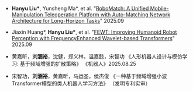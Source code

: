 - <strong>Hanyu Liu*</strong>, Yunsheng Ma*, et al. "[RoboMatch: A Unified Mobile-Manipulation Teleoperation Platform with Auto-Matching Network Architecture for Long-Horizon Tasks](https://arxiv.org/pdf/2509.08522v2)" 2025.09

- Jiaxin Huang*,<strong> Hanyu Liu*</strong>, et al. "[FEWT: Improving Humanoid Robot Perception with FrequencyEnhanced Wavelet-based Transformers](https://arxiv.org/pdf/2509.11109)" 2025.09

- 黄嘉昕，<strong>刘涵裕</strong>，沈健，郑义林，温嘉懿，宋智功 《人形机器人设计与模仿学习: 基于频域增强的扩散策略》 《机器人》2025.08.25

- 宋智功，<strong>刘涵裕</strong>，黄嘉昕，马运圣，侯杰俊 《一种基于频域增强小波Transformer模型的类人机器人学习方法》 （发明专利实审）
